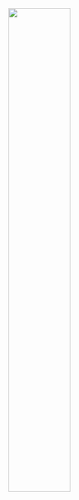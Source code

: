 <img src="https://github.com/user-attachments/assets/fa640202-abb1-47f5-a469-9f0b549aa7a0" width="50%">
